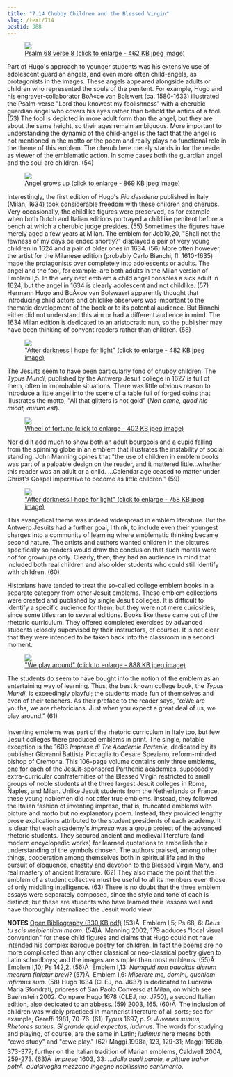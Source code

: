 ```yaml
---
title: "7.14 Chubby Children and the Blessed Virgin"
slug: /text/714
postid: 388
---
```

<p style="text-align: center;"></p>


<figure class="mkdn-figure">
    <a href="/images_full//7.00_Chapter_Seven/HFS_011.03.jpg" class="mkdn-image-link">
    <img class="mkdn-image" src="/images_full//7.00_Chapter_Seven/HFS_011.03.jpg" />
    <figcaption class="mkdn-figcaption">Psalm 68 verse 8 (click to enlarge - 462 KB jpeg image)</figcaption>
    </a>
</figure>

Part of Hugo's approach to younger students was his extensive use of adolescent guardian angels, and even more often child-angels, as protagonists in the images. These angels appeared alongside adults or children who represented the souls of the penitent. For example, Hugo and his engraver-collaborator BoÃ«ce van Bolswert (ca. 1580-1633) illustrated the Psalm-verse "Lord thou knowest my foolishness" with a cherubic guardian angel who covers his eyes rather than behold the antics of a fool. (53) The fool is depicted in more adult form than the angel, but they are about the same height, so their ages remain ambiguous. More important to understanding the dynamic of the child-angel is the fact that the angel is not mentioned in the motto or the poem and really plays no functional role in the theme of this emblem. The cherub here merely stands in for the reader as viewer of the emblematic action. In some cases both the guardian angel and the soul are children. (54)
<p style="text-align: center;"></p>


<figure class="mkdn-figure">
    <a href="/images_full//7.00_Chapter_Seven/HFS_012.04.jpg" class="mkdn-image-link">
    <img class="mkdn-image" src="/images_full//7.00_Chapter_Seven/HFS_012.04.jpg" />
    <figcaption class="mkdn-figcaption">Angel grows up (click to enlarge - 869 KB jpeg image)</figcaption>
    </a>
</figure>

Interestingly, the first edition of Hugo's <em>Pia desideria</em> published in Italy (Milan, 1634) took considerable freedom with these children and cherubs. Very occasionally, the childlike figures were preserved, as for example when both Dutch and Italian editions portrayed a childlike penitent before a bench at which a cherubic judge presides. (55) Sometimes the figures have merely aged a few years at Milan. The emblem for Job10,20, "Shall not the fewness of my days be ended shortly?" displayed a pair of very young children in 1624 and a pair of older ones in 1634. (56) More often however, the artist for the Milanese edition (probably Carlo Bianchi, fl. 1610-1635) made the protagonists over completely into adolescents or adults. The angel and the fool, for example, are both adults in the Milan version of Emblem I,5. In the very next emblem a child angel consoles a sick adult in 1624, but the angel in 1634 is clearly adolescent and not childlike. (57) Hermann Hugo and BoÃ«ce van Bolswaert apparently thought that introducing child actors and childlike observers was important to the thematic development of the book or to its potential audience. But Bianchi either did not understand this aim or had a different audience in mind. The 1634 Milan edition is dedicated to an aristocratic nun, so the publisher may have been thinking of convent readers rather than children. (58)
<p style="text-align: center;"></p>


<figure class="mkdn-figure">
    <a href="/images_full//7.00_Chapter_Seven/HFS_010.07.jpg" class="mkdn-image-link">
    <img class="mkdn-image" src="/images_full//7.00_Chapter_Seven/HFS_010.07.jpg" />
    <figcaption class="mkdn-figcaption">&quot;After darkness I hope for light&quot; (click to enlarge - 482 KB jpeg image)</figcaption>
    </a>
</figure>

The Jesuits seem to have been particularly fond of chubby children. The <em>Typus Mundi</em>, published by the Antwerp Jesuit college in 1627 is full of them, often in improbable situations. There was little obvious reason to introduce a little angel into the scene of a table full of forged coins that illustrates the motto, "All that glitters is not gold" (<em>Non omne, quod hic micat, aurum est</em>).
<p style="text-align: center;"></p>


<figure class="mkdn-figure">
    <a href="/images_full//7.00_Chapter_Seven/HFS_010.06.jpg" class="mkdn-image-link">
    <img class="mkdn-image" src="/images_full//7.00_Chapter_Seven/HFS_010.06.jpg" />
    <figcaption class="mkdn-figcaption">Wheel of fortune (click to enlarge - 402 KB jpeg image)</figcaption>
    </a>
</figure>

Nor did it add much to show both an adult bourgeois and a cupid falling from the spinning globe in an emblem that illustrates the instability of social standing. John Manning opines that "the use of children in emblem books was part of a palpable design on the reader, and it mattered little...whether this reader was an adult or a child. ...Calendar age ceased to matter under Christ's Gospel imperative to become as little children." (59)
<p style="text-align: center;"></p>


<figure class="mkdn-figure">
    <a href="/images_full//7.00_Chapter_Seven/HFS_010.04.jpg" class="mkdn-image-link">
    <img class="mkdn-image" src="/images_full//7.00_Chapter_Seven/HFS_010.04.jpg" />
    <figcaption class="mkdn-figcaption">&quot;After darkness I hope for light&quot; (click to enlarge - 758 KB jpeg image)</figcaption>
    </a>
</figure>

This evangelical theme was indeed widespread in emblem literature. But the Antwerp Jesuits had a further goal, I think, to include even their youngest charges into a community of learning where emblematic thinking became second nature. The artists and authors wanted children in the pictures specifically so readers would draw the conclusion that such morals were <em>not</em> for grownups only. Clearly, then, they had an audience in mind that included both real children and also older students who could still identify with children. (60)

Historians have tended to treat the so-called college emblem books in a separate category from other Jesuit emblems. These emblem collections were created and published by single Jesuit colleges. It is difficult to identify a specific audience for them, but they were not mere curiosities, since some titles ran to several editions. Books like these came out of the rhetoric curriculum. They offered completed exercises by advanced students (closely supervised by their instructors, of course). It is not clear that they were intended to be taken back into the classroom in a second moment.
<p style="text-align: center;"></p>


<figure class="mkdn-figure">
    <a href="/images_full//7.00_Chapter_Seven/HFS_010.05.jpg" class="mkdn-image-link">
    <img class="mkdn-image" src="/images_full//7.00_Chapter_Seven/HFS_010.05.jpg" />
    <figcaption class="mkdn-figcaption">&quot;We play around&quot; (click to enlarge - 888 KB jpeg image)</figcaption>
    </a>
</figure>

The students do seem to have bought into the notion of the emblem as an entertaining way of learning. Thus, the best known college book, the <em>Typus Mundi</em>, is exceedingly playful; the students made fun of themselves and even of their teachers. As their preface to the reader says, "œWe are youths, we are rhetoricians. Just when you expect a great deal of us, we play around." (61)

Inventing emblems was part of the rhetoric curriculum in Italy too, but few Jesuit colleges there produced emblems in print. The single, notable exception is the 1603 <em>Imprese di Tre Academie Partenie</em>, dedicated by its publisher Giovanni Battista Piccaglia to Cesare Speziano, reform-minded bishop of Cremona. This 106-page volume contains only three emblems, one for each of the Jesuit-sponsored Parthenic academies, supposedly extra-curricular confraternities of the Blessed Virgin restricted to small groups of noble students at the three largest Jesuit colleges in Rome, Naples, and Milan. Unlike Jesuit students from the Netherlands or France, these young noblemen did not offer true emblems. Instead, they followed the Italian fashion of inventing imprese, that is, truncated emblems with picture and motto but no explanatory poem. Instead, they provided lengthy prose explications attributed to the student presidents of each academy. It is clear that each academy's <em>impresa</em> was a group project of the advanced rhetoric students. They scoured ancient and medieval literature (and modern encyclopedic works) for learned quotations to embellish their understanding of the symbols chosen. The authors praised, among other things, cooperation among themselves both in spiritual life and in the pursuit of eloquence, chastity and devotion to the Blessed Virgin Mary, and real mastery of ancient literature. (62) They also made the point that the emblem of a student collective must be useful to all its members even those of only middling intelligence. (63) There is no doubt that the three emblem essays were separately composed, since the style and tone of each is distinct, but these are students who have learned their lessons well and have thoroughly internalized the Jesuit world view.

<strong>NOTES</strong>
<a href="http://www.humanismforsale.org/bibliography.pdf" target="new">Open Bibliography (330 KB pdf)</a>
(53)Â  Emblem I,5; Ps 68, 6: <em>Deus tu scis insipientiam meam</em>.
(54)Â  Manning 2002, 179 adduces "local visual convention" for these child figures and claims that Hugo could not have intended his complex baroque poetry for children. In fact the poems are no more complicated than any other classical or neo-classical poetry given to Latin schoolboys; and the images are simpler than most emblems.
(55)Â  Emblem I,10; Ps 142,2.
(56)Â  Emblem I,13: <em>Numquid non paucitas dierum meorum finietur brevi</em>?
(57)Â  Emblem I,6: <em>Miserere me, domini, quoniam infirmus sum</em>.
(58) Hugo 1634 (CLEJ, no. J637) is dedicated to Lucrezia Maria Sfondrati, prioress of San Paolo Converso at Milan, on which see Baernstein 2002. Compare Hugo 1678 (CLEJ, no. J750), a second Italian edition, also dedicated to an abbess.
(59) 2003, 165.
(60)Â  The inclusion of children was widely practiced in mannerist literature of all sorts; see for example, Gareffi 1981, 70-76.
(61) <em>Typus</em> 1697, p. 9: <em>Juvenes sumus, Rhetores sumus. Si grande quid expectas, ludimus</em>. The words for studying and playing, of course, are the same in Latin; <em>ludimus</em> here means both "œwe study" and "œwe play."
(62) Maggi 1998a, 123, 129-31; Maggi 1998b, 373-377; further on the Italian tradition of Marian emblems, Caldwell 2004, 259-273.
(63)Â  <em>Imprese</em> 1603, 33: <em>...dalle quali parole, e pitture traher potrÃ  qualsivoglia mezzano ingegno nobilissimo sentimento</em>.
